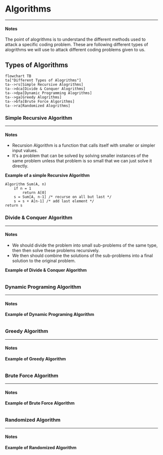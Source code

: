 # Algorithms
___

#### Notes
The point of alogrithms is to understand the different methods used to attack a specific coding problem. These are following different types of alogrithms we will use to attack different coding problems given to us.

## Types of Algorithms
```mermaid
flowchart TB
ta["Different Types of Alogrithms"]
ta-->rs[Simple Recursive Alogrithms]
ta-->dca[Divide & Conquer Alogrithms]
ta-->dpa[Dynamic Programming Alogrithms]
ta-->ga[Greedy Alogrithms]
ta-->bfa[Brute Force Algorithms]
ta-->ra[Randomized Alogrithms]
```
### Simple Recursive Algorithm
___
#### Notes
- Recursion Algorithm is a function that calls itself with smaller or simpler input values.
- It's a problem that can be solved by solving smaller instances of the same problem unless that problem is so small that we can just solve it directly.

**Example of a simple Recursive Algorithm**
```
Algorithm Sum(A, n)
    if n = 1
        return A[0]
    s = Sum[A, n-1] /* recurse on all but last */
    s = s + A[n-1] /* add last element */
return s
```

### Divide & Conquer Algorithm
___
#### Notes
- We should divide the problem into small sub-problems of the same type, then then solve these problems recursively.
- We then should combine the solutions of the sub-problems into a final solution to the original problem.

**Example of Divide & Conquer Algorithm**

```

```
### Dynamic Programing Algorithm
___
#### Notes

**Example of Dynamic Programing Algorithm**

```
```
### Greedy Algorithm
___
#### Notes
**Example of Greedy Algorithm**
```
```
### Brute Force Algorithm
___
#### Notes
**Example of Brute Force Algorithm**
```
```
### Randomized Algorithm
___
#### Notes
**Example of Randomized Algorithm**
```
```